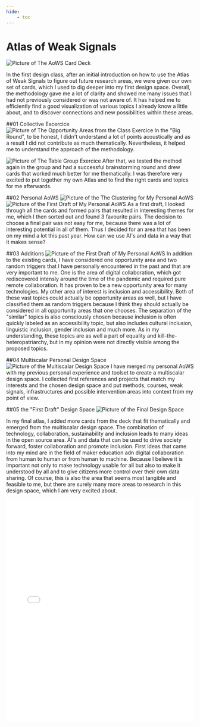 ```yaml
---
hide:
    - toc
---
```


# Atlas of Weak Signals
![Picture of The AoWS Card Deck](../../images/Bearbeitet/7572BD00-E250-404B-8F4F-09542266FB87.jpg)

In the first design class, after an initial introduction on how to use the Atlas of Weak Signals to figure out future research areas, we were given our own set of cards, which I used to dig deeper into my first design space. Overall, the methodology gave me a lot of clarity and showed me many issues that I had not previously considered or was not aware of. It has helped me to efficiently find a good visualization of various topics I already know a little about, and to discover connections and new possibilities within these areas.  

##01 Collective Excercice
![Picture of The Opportunity Areas from the Class Exercice](../../images/Bearbeitet/IMG_8618.jpg)
In the "Big Round", to be honest, I didn't understand a lot of points acoustically and as a result I did not contribute as much thematically. Nevertheless, it helped me to understand the approach of the methodology.

![Picture of The Table Group Exercice](../../images/Bearbeitet/IMG_8624.jpg)
After that, we tested the method again in the group and had a successful brainstorming round and drew cards that worked much better for me thematically. I was therefore very excited to put together my own Atlas and to find the right cards and topics for me afterwards.


##02 Personal AoWS
![Picture of the The Clustering for My Personal AoWS](../../images/Bearbeitet/Clustering.png)
![Picture of the First Draft of My Personal AoWS](../../images/Bearbeitet/IMG_8680.jpg)
As a first draft, I looked through all the cards and formed pairs that resulted in interesting themes for me, which I then sorted out and found 3 favourite pairs. The decision to choose a final pair was not easy for me, because there was a lot of interesting potential in all of them. Thus I decided for an area that has been on my mind a lot this past year. How can we use AI's and data in a way that it makes sense? 

##03 Additions
![Picture of the First Draft of My Personal AoWS](../../images/Bearbeitet/Additions.png)
In addition to the existing cards, I have considered one opportunity area and two random triggers that I have personally encountered in the past and that are very important to me. One is the area of digital collaboration, which got rediscovered intensly around the time of the pandemic and required pure remote collaboration. It has proven to be a new opportunity area for many technologies. My other area of interest is inclusion and accessibility. Both of these vast topics could actually be opportunity areas as well, but I have classified them as random triggers because I think they should actually be considered in all opportunity areas that one chooses. The separation of the "similar" topics is also consciously chosen because inclusion is often quickly labeled as an accessibility topic, but also includes cultural inclusion, linguistic inclusion, gender inclusion and much more. As in my understanding, these topics are as well a part of equality and kill-the-heteropatriarchy, but in my opinion were not directly visible among the proposed topics.

##04 Multiscalar Personal Design Space
![Picture of the Multiscalar Design Space](../../images/Bearbeitet/Brainstorming%20-%20Rahmen%202.jpg)
I have merged my personal AoWS with my previous personal experience and toolset to create a multiscalar design space. I collected first references and projects that match my interests and the chosen design space and put methods, courses, weak signals, infrastructures and possible intervention areas into context from my point of view. 

##05 the "First Draft" Design Space
![Picture of the Final Design Space](../../images/Bearbeitet/FinalAtlas.png)

In my final atlas, I added more cards from the deck that fit thematically and emerged from the multiscalar design space. The combination of technology, collaboration, sustainability and inclusion leads to many ideas in the open source area. AI's and data that can be used to drive society forward, foster collaboration and promote inclusion. First ideas that came into my mind are in the field of maker education adn digital collaboration from human to human or from human to machine. Because I believe it is important not only to make technology usable for all but also to make it understood by all and to give citizens more control over their own data sharing. Of course, this is also the area that seems most tangible and feasible to me, but there are surely many more areas to research in this design space, which I am very excited about. 

<div>
    <iframe width="100%" height="600" src="<https://miro.com/app/board/uXjVNci-3Ac=/?share_link_id=596093558070>" frameborder="0" allowfullscreen></iframe>
</div>
